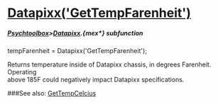 # [Datapixx('GetTempFarenheit')](Datapixx-GetTempFarenheit) 
##### [Psychtoolbox](Psychtoolbox)>[Datapixx](Datapixx).{mex*} subfunction

tempFarenheit = Datapixx('GetTempFarenheit');

Returns temperature inside of Datapixx chassis, in degrees Farenheit. Operating  
above 185F could negatively impact Datapixx specifications.  
  


###See also:
[GetTempCelcius](Datapixx-GetTempCelcius)
